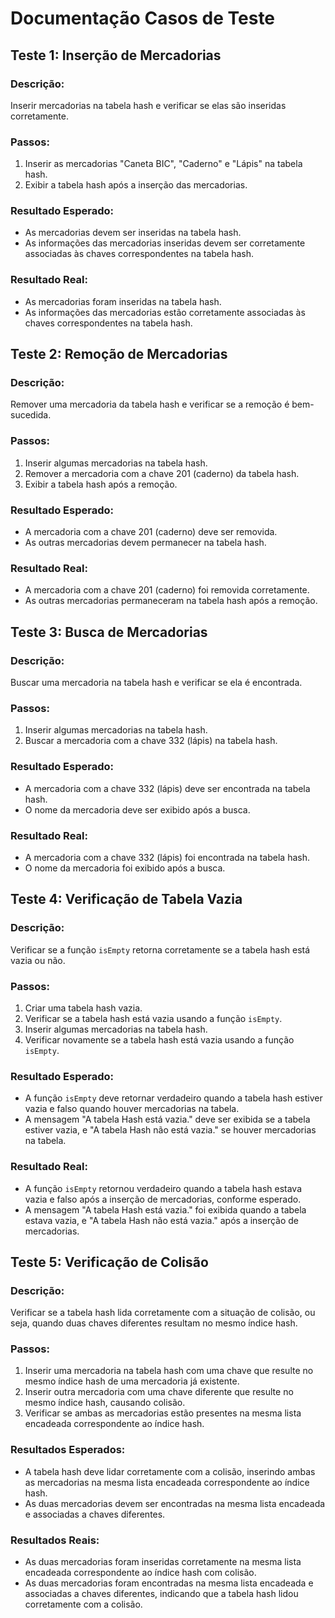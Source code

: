 # Documentação Casos de Teste

## Teste 1: Inserção de Mercadorias

### Descrição:
Inserir mercadorias na tabela hash e verificar se elas são inseridas corretamente.

### Passos:
1. Inserir as mercadorias "Caneta BIC", "Caderno" e "Lápis" na tabela hash.
2. Exibir a tabela hash após a inserção das mercadorias.

### Resultado Esperado:
- As mercadorias devem ser inseridas na tabela hash.
- As informações das mercadorias inseridas devem ser corretamente associadas às chaves correspondentes na tabela hash.

### Resultado Real:
- As mercadorias foram inseridas na tabela hash.
- As informações das mercadorias estão corretamente associadas às chaves correspondentes na tabela hash.

## Teste 2: Remoção de Mercadorias

### Descrição:
Remover uma mercadoria da tabela hash e verificar se a remoção é bem-sucedida.

### Passos:
1. Inserir algumas mercadorias na tabela hash.
2. Remover a mercadoria com a chave 201 (caderno) da tabela hash.
3. Exibir a tabela hash após a remoção.

### Resultado Esperado:
- A mercadoria com a chave 201 (caderno) deve ser removida.
- As outras mercadorias devem permanecer na tabela hash.

### Resultado Real:
- A mercadoria com a chave 201 (caderno) foi removida corretamente.
- As outras mercadorias permaneceram na tabela hash após a remoção.

## Teste 3: Busca de Mercadorias

### Descrição:
Buscar uma mercadoria na tabela hash e verificar se ela é encontrada.

### Passos:
1. Inserir algumas mercadorias na tabela hash.
2. Buscar a mercadoria com a chave 332 (lápis) na tabela hash.

### Resultado Esperado:
- A mercadoria com a chave 332 (lápis) deve ser encontrada na tabela hash.
- O nome da mercadoria deve ser exibido após a busca.

### Resultado Real:
- A mercadoria com a chave 332 (lápis) foi encontrada na tabela hash.
- O nome da mercadoria foi exibido após a busca.

## Teste 4: Verificação de Tabela Vazia

### Descrição:
Verificar se a função `isEmpty` retorna corretamente se a tabela hash está vazia ou não.

### Passos:
1. Criar uma tabela hash vazia.
2. Verificar se a tabela hash está vazia usando a função `isEmpty`.
3. Inserir algumas mercadorias na tabela hash.
4. Verificar novamente se a tabela hash está vazia usando a função `isEmpty`.

### Resultado Esperado:
- A função `isEmpty` deve retornar verdadeiro quando a tabela hash estiver vazia e falso quando houver mercadorias na tabela.
- A mensagem "A tabela Hash está vazia." deve ser exibida se a tabela estiver vazia, e "A tabela Hash não está vazia." se houver mercadorias na tabela.

### Resultado Real:
- A função `isEmpty` retornou verdadeiro quando a tabela hash estava vazia e falso após a inserção de mercadorias, conforme esperado.
- A mensagem "A tabela Hash está vazia." foi exibida quando a tabela estava vazia, e "A tabela Hash não está vazia." após a inserção de mercadorias.

## Teste 5: Verificação de Colisão

### Descrição:
Verificar se a tabela hash lida corretamente com a situação de colisão, ou seja, quando duas chaves diferentes resultam no mesmo índice hash.

### Passos:
1. Inserir uma mercadoria na tabela hash com uma chave que resulte no mesmo índice hash de uma mercadoria já existente.
2. Inserir outra mercadoria com uma chave diferente que resulte no mesmo índice hash, causando colisão.
3. Verificar se ambas as mercadorias estão presentes na mesma lista encadeada correspondente ao índice hash.

### Resultados Esperados:
- A tabela hash deve lidar corretamente com a colisão, inserindo ambas as mercadorias na mesma lista encadeada correspondente ao índice hash.
- As duas mercadorias devem ser encontradas na mesma lista encadeada e associadas a chaves diferentes.

### Resultados Reais:
- As duas mercadorias foram inseridas corretamente na mesma lista encadeada correspondente ao índice hash com colisão.
- As duas mercadorias foram encontradas na mesma lista encadeada e associadas a chaves diferentes, indicando que a tabela hash lidou corretamente com a colisão.